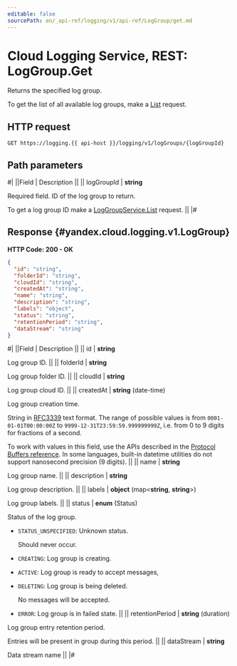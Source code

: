 ```yaml
---
editable: false
sourcePath: en/_api-ref/logging/v1/api-ref/LogGroup/get.md
---
```


# Cloud Logging Service, REST: LogGroup.Get

Returns the specified log group.

To get the list of all available log groups, make a [List](/docs/logging/api-ref/LogGroup/list#List) request.

## HTTP request

```
GET https://logging.{{ api-host }}/logging/v1/logGroups/{logGroupId}
```

## Path parameters

#|
||Field | Description ||
|| logGroupId | **string**

Required field. ID of the log group to return.

To get a log group ID make a [LogGroupService.List](/docs/logging/api-ref/LogGroup/list#List) request. ||
|#

## Response {#yandex.cloud.logging.v1.LogGroup}

**HTTP Code: 200 - OK**

```json
{
  "id": "string",
  "folderId": "string",
  "cloudId": "string",
  "createdAt": "string",
  "name": "string",
  "description": "string",
  "labels": "object",
  "status": "string",
  "retentionPeriod": "string",
  "dataStream": "string"
}
```

#|
||Field | Description ||
|| id | **string**

Log group ID. ||
|| folderId | **string**

Log group folder ID. ||
|| cloudId | **string**

Log group cloud ID. ||
|| createdAt | **string** (date-time)

Log group creation time.

String in [RFC3339](https://www.ietf.org/rfc/rfc3339.txt) text format. The range of possible values is from
`0001-01-01T00:00:00Z` to `9999-12-31T23:59:59.999999999Z`, i.e. from 0 to 9 digits for fractions of a second.

To work with values in this field, use the APIs described in the
[Protocol Buffers reference](https://developers.google.com/protocol-buffers/docs/reference/overview).
In some languages, built-in datetime utilities do not support nanosecond precision (9 digits). ||
|| name | **string**

Log group name. ||
|| description | **string**

Log group description. ||
|| labels | **object** (map<**string**, **string**>)

Log group labels. ||
|| status | **enum** (Status)

Status of the log group.

- `STATUS_UNSPECIFIED`: Unknown status.

  Should never occur.
- `CREATING`: Log group is creating.
- `ACTIVE`: Log group is ready to accept messages,
- `DELETING`: Log group is being deleted.

  No messages will be accepted.
- `ERROR`: Log group is in failed state. ||
|| retentionPeriod | **string** (duration)

Log group entry retention period.

Entries will be present in group during this period. ||
|| dataStream | **string**

Data stream name ||
|#